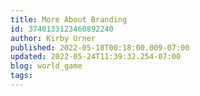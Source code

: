 ```yaml
---
title: More About Branding
id: 3740133123460892240
author: Kirby Urner
published: 2022-05-18T00:18:00.009-07:00
updated: 2022-05-24T11:39:32.254-07:00
blog: world_game
tags: 
---
```


